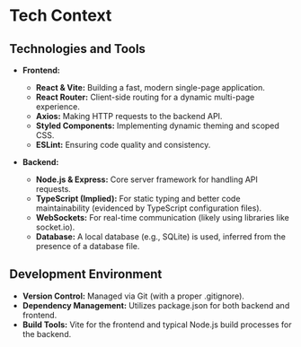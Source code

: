 # Tech Context

## Technologies and Tools
- **Frontend:**
  - **React & Vite:** Building a fast, modern single-page application.
  - **React Router:** Client-side routing for a dynamic multi-page experience.
  - **Axios:** Making HTTP requests to the backend API.
  - **Styled Components:** Implementing dynamic theming and scoped CSS.
  - **ESLint:** Ensuring code quality and consistency.

- **Backend:**
  - **Node.js & Express:** Core server framework for handling API requests.
  - **TypeScript (Implied):** For static typing and better code maintainability (evidenced by TypeScript configuration files).
  - **WebSockets:** For real-time communication (likely using libraries like socket.io).
  - **Database:** A local database (e.g., SQLite) is used, inferred from the presence of a database file.

## Development Environment
- **Version Control:** Managed via Git (with a proper .gitignore).
- **Dependency Management:** Utilizes package.json for both backend and frontend.
- **Build Tools:** Vite for the frontend and typical Node.js build processes for the backend.
